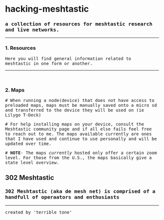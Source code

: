 # hacking-meshtastic</br>
### <tt>a collection of resources for meshtastic research and live networks.</tt>  
<hr noshade>

### 1. Resources </br>
<tt>Here you will find general information related to meshtastic in one form or another.</tt></br>  
<hr noshade>
<br>

### 2. Maps
<tt># When running a node(device) that does not have access to preloaded maps, maps must be manually saved onto a micro sd and transferred to the device they will be used on (ie Lilygo T-Deck)</tt></br>

<tt># For help installing maps on your device, consult the Meshtastic community page and if all else fails feel free to reach out to me. The maps available currently are ones that I have used and continue to use personally and will be updated over time.</tt></br>

<tt># **NOTE**- The maps *currently* hosted only offer a certain zoom level. For those from the U.S., the maps basically give a state level overview.</tt></br> 

## 302 Meshtastic
### <tt>302 Meshtastic (aka de mesh net) is comprised of a handfull of operaators and enthusiasts</tt></br>
<hr no shade>
<tt>created by 'terrible tone'</tt>
